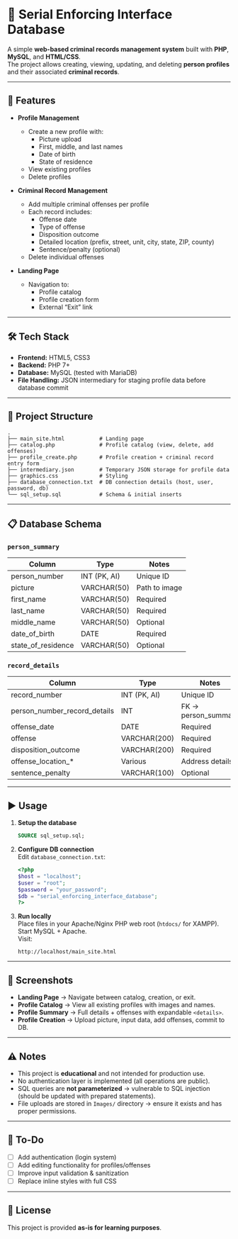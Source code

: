 # 📑 Serial Enforcing Interface Database

A simple **web-based criminal records management system** built with **PHP**, **MySQL**, and **HTML/CSS**.  
The project allows creating, viewing, updating, and deleting **person profiles** and their associated **criminal records**.

---

## 🚀 Features

- **Profile Management**
  - Create a new profile with:
    - Picture upload
    - First, middle, and last names
    - Date of birth
    - State of residence
  - View existing profiles
  - Delete profiles

- **Criminal Record Management**
  - Add multiple criminal offenses per profile
  - Each record includes:
    - Offense date
    - Type of offense
    - Disposition outcome
    - Detailed location (prefix, street, unit, city, state, ZIP, county)
    - Sentence/penalty (optional)
  - Delete individual offenses

- **Landing Page**
  - Navigation to:
    - Profile catalog
    - Profile creation form
    - External “Exit” link

---

## 🛠️ Tech Stack

- **Frontend:** HTML5, CSS3  
- **Backend:** PHP 7+  
- **Database:** MySQL (tested with MariaDB)  
- **File Handling:** JSON intermediary for staging profile data before database commit  

---

## 📂 Project Structure

```
.
├── main_site.html           # Landing page
├── catalog.php              # Profile catalog (view, delete, add offenses)
├── profile_create.php       # Profile creation + criminal record entry form
├── intermediary.json        # Temporary JSON storage for profile data
├── graphics.css             # Styling
├── database_connection.txt  # DB connection details (host, user, password, db)
└── sql_setup.sql            # Schema & initial inserts
```

---

## 📋 Database Schema

### `person_summary`
| Column              | Type         | Notes |
|----------------------|--------------|-------|
| person_number       | INT (PK, AI) | Unique ID |
| picture             | VARCHAR(50)  | Path to image |
| first_name          | VARCHAR(50)  | Required |
| last_name           | VARCHAR(50)  | Required |
| middle_name         | VARCHAR(50)  | Optional |
| date_of_birth       | DATE         | Required |
| state_of_residence  | VARCHAR(50)  | Optional |

### `record_details`
| Column                        | Type        | Notes |
|--------------------------------|-------------|-------|
| record_number                  | INT (PK, AI)| Unique ID |
| person_number_record_details   | INT         | FK → person_summary |
| offense_date                   | DATE        | Required |
| offense                        | VARCHAR(200)| Required |
| disposition_outcome            | VARCHAR(200)| Required |
| offense_location_*             | Various     | Address details |
| sentence_penalty               | VARCHAR(100)| Optional |

---

## ▶️ Usage

1. **Setup the database**
   ```sql
   SOURCE sql_setup.sql;
   ```

2. **Configure DB connection**  
   Edit `database_connection.txt`:
   ```php
   <?php
   $host = "localhost";
   $user = "root";
   $password = "your_password";
   $db = "serial_enforcing_interface_database";
   ?>
   ```

3. **Run locally**  
   Place files in your Apache/Nginx PHP web root (`htdocs/` for XAMPP).  
   Start MySQL + Apache.  
   Visit:
   ```
   http://localhost/main_site.html
   ```

---

## 📸 Screenshots

- **Landing Page** → Navigate between catalog, creation, or exit.  
- **Profile Catalog** → View all existing profiles with images and names.  
- **Profile Summary** → Full details + offenses with expandable `<details>`.  
- **Profile Creation** → Upload picture, input data, add offenses, commit to DB.  

---

## ⚠️ Notes

- This project is **educational** and not intended for production use.  
- No authentication layer is implemented (all operations are public).  
- SQL queries are **not parameterized** → vulnerable to SQL injection (should be updated with prepared statements).  
- File uploads are stored in `Images/` directory → ensure it exists and has proper permissions.  

---

## 📌 To-Do

- [ ] Add authentication (login system)  
- [ ] Add editing functionality for profiles/offenses  
- [ ] Improve input validation & sanitization  
- [ ] Replace inline styles with full CSS  

---

## 📜 License

This project is provided **as-is for learning purposes**.  
